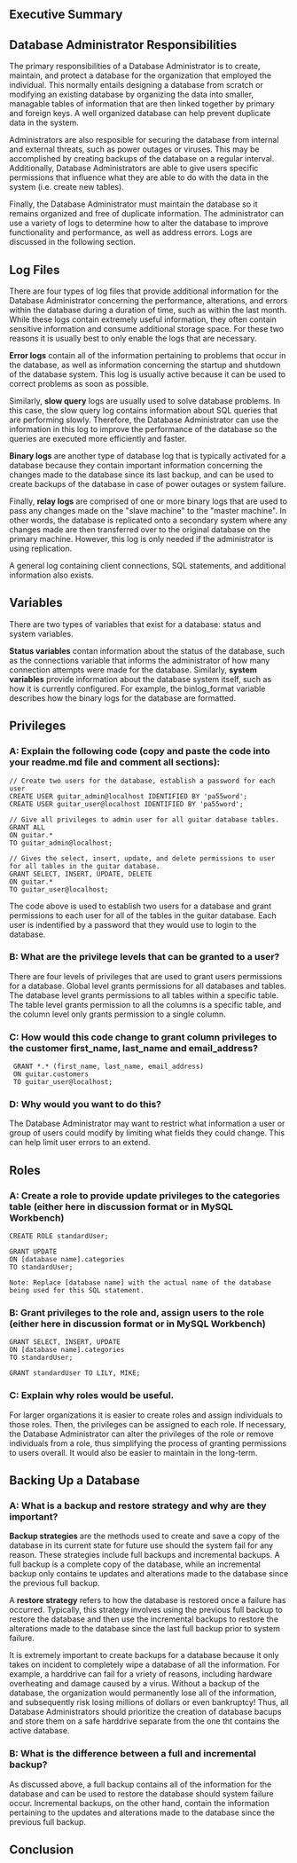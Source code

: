 ## Executive Summary


## Database Administrator Responsibilities 

  The primary responsibilities of a Database Administrator is to create, maintain, and protect a database for the organization that employed the individual. This normally entails designing a database from scratch or modifying an existing database by organizing the data into smaller, managable tables of information that are then linked together by primary and foreign keys. A well organized database can help prevent duplicate data in the system. 
  
  Administrators are also resposible for securing the database from internal and external threats, such as power outages or viruses. This may be accomplished by creating backups of the database on a regular interval. Additionally, Database Administrators are able to give users specific permissions that influence what they are able to do with the data in the system (i.e. create new tables).
  
  Finally, the Database Administrator must maintain the database so it remains organized and free of duplicate information. The administrator can use a variety of logs to determine how to alter the database to improve functionality and performance, as well as address errors. Logs are discussed in the following section.

## Log Files

  There are four types of log files that provide additional information for the Database Administrator concerning the performance, alterations, and errors within the database during a duration of time, such as within the last month. While these logs contain extremely useful information, they often contain sensitive information and consume additional storage space. For these two reasons it is usually best to only enable the logs that are necessary.
  
  **Error logs** contain all of the information pertaining to problems that occur in the database, as well as information concerning the startup and shutdown of the database system. This log is usually active because it can be used to correct problems as soon as possible. 
  
  Similarly, **slow query** logs are usually used to solve database problems. In this case, the slow query log contains information about SQL queries that are performing slowly. Therefore, the Database Administrator can use the information in this log to improve the performance of the database so the queries are executed more efficiently and faster.
  
  **Binary logs** are another type of database log that is typically activated for a database because they contain important information concerning the changes made to the database since its last backup, and can be used to create backups of the database in case of power outages or system failure. 
  
  Finally, **relay logs** are comprised of one or more binary logs that are used to pass any changes made on the "slave machine" to the "master machine". In other words, the database is replicated onto a secondary system where any changes made are then transferred over to the original database on the primary machine. However, this log is only needed if the administrator is using replication. 
  
  A general log containing client connections, SQL statements, and additional information also exists.

## Variables

  There are two types of variables that exist for a database: status and system variables.
  
  **Status variables** contan information about the status of the database, such as the connections variable that informs the administrator of how many connection attempts were made for the database. Similarly, **system variables** provide information about the database system itself, such as how it is currently configured. For example, the binlog_format variable describes how the binary logs for the database are formatted.

## Privileges


### A: Explain the following code (copy and paste the code into your readme.md file and comment all sections): 
    // Create two users for the database, establish a password for each user
    CREATE USER guitar_admin@localhost IDENTIFIED BY 'pa55word';
    CREATE USER guitar_user@localhost IDENTIFIED BY 'pa55word'; 
    
    // Give all privileges to admin user for all guitar database tables.
    GRANT ALL 
    ON guitar.* 
    TO guitar_admin@localhost; 

    // Gives the select, insert, update, and delete permissions to user for all tables in the guitar database.
    GRANT SELECT, INSERT, UPDATE, DELETE 
    ON guitar.* 
    TO guitar_user@localhost;
    
 The code above is used to establish two users for a database and grant permissions to each user for all of the tables in the guitar database. Each user is indentified by a password that they would use to login to the database. 

### B: What are the privilege levels that can be granted to a user?

 There are four levels of privileges that are used to grant users permissions for a database. Global level grants permissions for all databases and tables. The database level grants permissions to all tables within a specific table. The table level grants permission to all the columns is a specific table, and the column level only grants permission to a single column. 

### C: How would this code change to grant column privileges to the customer first_name, last_name and email_address? 

     GRANT *.* (first_name, last_name, email_address)
     ON guitar.customers
     TO guitar_user@localhost;

### D: Why would you want to do this?

  The Database Administrator may want to restrict what information a user or group of users could modify by limiting what fields they could change. This can help limit user errors to an extend.


## Roles

### A: Create a role to provide update privileges to the categories table (either here in discussion format or in MySQL Workbench)
    
    CREATE ROLE standardUser;
    
    GRANT UPDATE
    ON [database name].categories 
    TO standardUser;
    
    Note: Replace [database name] with the actual name of the database being used for this SQL statement.
  
### B: Grant privileges to the role and, assign users to the role (either here in discussion format or in MySQL Workbench)
    
    GRANT SELECT, INSERT, UPDATE
    ON [database name].categories 
    TO standardUser;
    
    GRANT standardUser TO LILY, MIKE;
    
  
### C: Explain why roles would be useful.
    
   For larger organizations it is easier to create roles and assign individuals to those roles. Then, the privileges can be assigned to each role. If necessary, the Database Administrator can alter the privileges of the role or remove individuals from a role, thus simplifying the process of granting permissions to users overall. It would also be easier to maintain in the long-term.
    

## Backing Up a Database

  ### A: What is a backup and restore strategy and why are they important? 
  
   **Backup strategies** are the methods used to create and save a copy of the database in its current state for future use should the system fail for any reason. These strategies include full backups and incremental backups. A full backup is a complete copy of the database, while an incremental backup only contains te updates and alterations made to the database since the previous full backup.
   
   A **restore strategy** refers to how the database is restored once a failure has occurred. Typically, this strategy involves using the previous full backup to restore the database and then use the incremental backups to restore the alterations made to the database since the last full backup prior to system failure. 
   
   It is extremely important to create backups for a database because it only takes on incident to completely wipe a database of all the information. For example, a harddrive can fail for a vriety of reasons, including hardware overheating and damage caused by a virus. Without a backup of the database, the organization would permanently lose all of the information, and subsequently risk losing millions of dollars or even bankruptcy! Thus, all Database Administrators should prioritize the creation of database bacups and store them on a safe harddrive separate from the one tht contains the active database.
  
  ### B: What is the difference between a full and incremental backup?
  
   As discussed above, a full backup contains all of the information for the database and can be used to restore the database should system failure occur. Incremental backups, on the other hand, contain the information pertaining to the updates and alterations made to the database since the previous full backup.

## Conclusion


